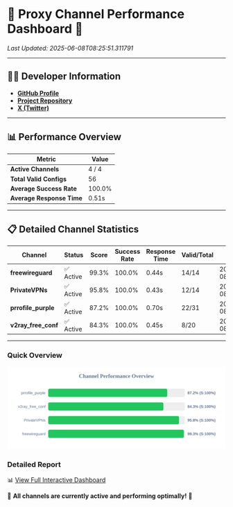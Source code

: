 # 🌟 Proxy Channel Performance Dashboard 🌟

_Last Updated: 2025-06-08T08:25:51.311791_

---

## 👩‍💻 Developer Information

- **[GitHub Profile](https://github.com/4n0nymou3)**  
- **[Project Repository](https://github.com/4n0nymou3/multi-proxy-config-fetcher)**  
- **[X (Twitter)](https://x.com/4n0nymou3)**  

---

## 📊 Performance Overview

| Metric                | Value       |
|-----------------------|-------------|
| **Active Channels**   | 4 / 4       |
| **Total Valid Configs** | 56          |
| **Average Success Rate** | 100.0%      |
| **Average Response Time** | 0.51s       |

---

## 📋 Detailed Channel Statistics

| Channel          | Status     | Score  | Success Rate | Response Time | Valid/Total | Last Success               |
|------------------|------------|--------|--------------|---------------|-------------|----------------------------|
| **freewireguard**  | ✅ Active  | 99.3%  | 100.0% | 0.44s         | 14/14       | 2025-06-08T08:25:51.310061 |
| **PrivateVPNs**  | ✅ Active  | 95.8%  | 100.0% | 0.43s         | 12/14       | 2025-06-08T08:25:50.846160 |
| **prrofile_purple**  | ✅ Active  | 87.2%  | 100.0% | 0.70s         | 22/31       | 2025-06-08T08:25:49.872596 |
| **v2ray_free_conf**  | ✅ Active  | 84.3%  | 100.0% | 0.45s         | 8/20       | 2025-06-08T08:25:50.374222 |

---

### Quick Overview
<div align="center">
  <a href="https://raw.githubusercontent.com/nullluser/NullRepo/refs/heads/main/assets/channel_stats_chart.svg">
    <img src="https://raw.githubusercontent.com/nullluser/NullRepo/refs/heads/main/assets/channel_stats_chart.svg" alt="Source Performance Statistics" width="800">
  </a>
</div>

### Detailed Report
📊 [View Full Interactive Dashboard](https://htmlpreview.github.io/?https://github.com/nullluser/NullRepo/blob/main/assets/performance_report.html)

🎉 **All channels are currently active and performing optimally!** 🎉
